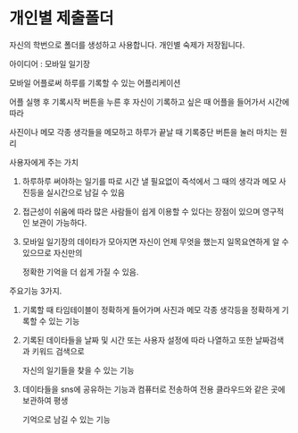 ﻿개인별 제출폴더
=========

자신의 학번으로 폴더를 생성하고 사용합니다.
개인별 숙제가 저장됩니다.


아이디어 : 모바일 일기장

 

모바일 어플로써 하루를 기록할 수 있는 어플리케이션

어플 실행 후 기록시작 버튼을 누른 후 자신이 기록하고 싶은 때 어플을 들어가서 시간에 따라

사진이나 메모 각종 생각들을 메모하고 하루가 끝날 때 기록중단 버튼을 눌러 마치는 원리

 

사용자에게 주는 가치

 

1. 하루하루 써야하는 일기를 따로 시간 낼 필요없이 즉석에서 그 때의 생각과 메모 사진등을 실시간으로 남길 수 있음

 

2. 접근성이 쉬움에 따라 많은 사람들이 쉽게 이용할 수 있다는 장점이 있으며 영구적인 보관이 가능하다.

 

3. 모바일 일기장의 데이타가 모아지면 자신이 언제 무엇을 했는지 일목요연하게 알 수 있으므로 자신만의

    정확한 기억을 더 쉽게 가질 수 있음.

 

 

주요기능 3가지.

 

1. 기록할 때 타임테이블이 정확하게 들어가며 사진과 메모 각종 생각등을 정확하게 기록할 수 있는 기능

 

2. 기록된 데이타들을 날짜 및 시간 또는 사용자 설정에 따라 나열하고 또한 날짜검색과 키워드 검색으로

    자신의 일기들을 찾을 수 있는 기능

 

3. 데이타들을 sns에 공유하는 기능과 컴퓨터로 전송하여 전용 클라우드와 같은 곳에 보관하여 평생

    기억으로 남길 수 있는 기능

